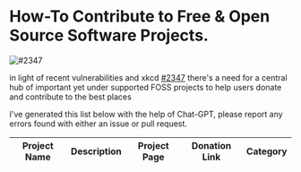# How-To Contribute to Free & Open Source Software Projects.
![#2347](https://www.explainxkcd.com/wiki/images/d/d7/dependency.png)

in light of recent vulnerabilities and xkcd [#2347](https://www.explainxkcd.com/wiki/images/d/d7/dependency.png) there's a need for a central hub of important yet under supported FOSS projects to help users donate and contribute to the best places

I've generated this list below with the help of Chat-GPT, please report any errors found with either an issue or pull request.

| Project Name        | Description                                          | Project Page                                  | Donation Link                               | Category              |
|---------------------|------------------------------------------------------|-----------------------------------------------|---------------------------------------------|-----------------------|
